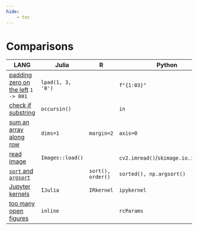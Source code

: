 ```yaml
---
hide:
    - toc
---
```


# Comparisons

LANG | Julia | R | Python | Matlab
-- | -- | -- | -- | -- 
[padding zero on the left](../../julia/#padding-zero-on-the-left) `1 -> 001` | `lpad(1, 3, '0')` |  | `f"{1:03}"` | 
[check if substring](../../julia/#check-if-substring) | `occursin()` | | `in` |
[sum an array along row](../../julia/#dims1) | `dims=1` | `margin=2` | `axis=0` | 
[read image](../../python/opencv/#read-image) | `Images::load()` | | `cv2.imread()`/`skimage.io.imread()` |`imread()`
[`sort` and `argsort`](../../R/#sort-rank-order) | | `sort(), order()` | `sorted(), np.argsort()` | 
[Jupyter kernels](../../python/#different-kernels) | `IJulia` | `IRkernel` | `ipykernel` | 
[too many open figures](../../julia/#gr-too-many-open-files) | `inline` | | `rcParams` | 

